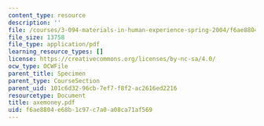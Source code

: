 ```yaml
---
content_type: resource
description: ''
file: /courses/3-094-materials-in-human-experience-spring-2004/f6ae8804e68b1c97c7a0a08ca71af569_axemoney.pdf
file_size: 13758
file_type: application/pdf
learning_resource_types: []
license: https://creativecommons.org/licenses/by-nc-sa/4.0/
ocw_type: OCWFile
parent_title: Specimen
parent_type: CourseSection
parent_uid: 101c6d32-96cb-7ef7-f8f2-ac2616ed2216
resourcetype: Document
title: axemoney.pdf
uid: f6ae8804-e68b-1c97-c7a0-a08ca71af569
---
```

